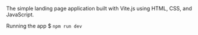The simple landing page application built with Vite.js using HTML, CSS, and JavaScript.

Running the app $ `npm run dev`
